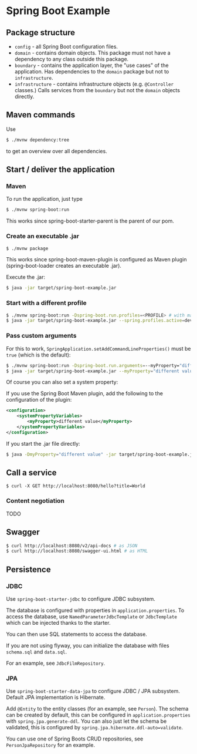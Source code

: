 # Spring Boot Example

## Package structure

 * `config` - all Spring Boot configuration files.
 * `domain` - contains domain objects. This package must not have a dependency to any class outside this package.
 * `boundary` - contains the application layer, the "use cases" of the application. Has dependencies to the `domain` package but not to `infrastructure`. 
 * `infrastructure` - contains infrastructure objects (e.g. `@Controller` classes.) Calls services from the `boundary` but not the `domain` objects directly.

## Maven commands

Use

```bash
$ ./mvnw dependency:tree
```

to get an overview over all dependencies.

## Start / deliver the application

### Maven

To run the application, just type

```bash
$ ./mvnw spring-boot:run
```

This works since spring-boot-starter-parent is the parent of our pom.

### Create an executable .jar

```bash
$ ./mvnw package
```

This works since spring-boot-maven-plugin is configured as Maven plugin (spring-boot-loader creates an executable .jar).

Execute the .jar:

```bash
$ java -jar target/spring-boot-example.jar
```

### Start with a different profile

```bash
$ ./mvnw spring-boot:run -Dspring-boot.run.profiles=<PROFILE> # with maven
$ java -jar target/spring-boot-example.jar --spring.profiles.active=dev # as .jar file
```

### Pass custom arguments

For this to work, `SpringApplication.setAddCommandLineProperties()` must be `true` (which is the default):

```bash
$ ./mvnw spring-boot:run -Dspring-boot.run.arguments=--myProperty="different value" # with maven
$ java -jar target/spring-boot-example.jar --myProperty="different value" # as .jar file
```

Of course you can also set a system property:

If you use the Spring Boot Maven plugin, add the following to the configuration of the plugin:

```xml
<configuration>
	<systemPropertyVariables>
		<myProperty>different value</myProperty>
	</systemPropertyVariables>
</configuration>
```

If you start the .jar file directly:

```bash
$ java -DmyProperty="different value" -jar target/spring-boot-example.jar # as .jar file
```

## Call a service

`$ curl -X GET http://localhost:8080/hello?title=World`

### Content negotiation

TODO

## Swagger

```bash
$ curl http://localhost:8080/v2/api-docs # as JSON
$ curl http://localhost:8080/swagger-ui.html # as HTML
```

## Persistence

### JDBC

Use `spring-boot-starter-jdbc` to configure JDBC subsystem.

The database is configured with properties in `application.properties`. To access the database, use
`NamedParameterJdbcTemplate` or `JdbcTemplate` which can be injected thanks to the starter.

You can then use SQL statements to access the database.

If you are not using flyway, you can initialize the database with files `schema.sql` and `data.sql`.

For an example, see `JdbcFilmRepository`.

### JPA

Use `spring-boot-starter-data-jpa` to configure JDBC / JPA subsystem. Default JPA implementation is Hibernate.

Add `@Entity` to the entity classes (for an example, see `Person`). The schema can be created by default,
this can be configured in `application.properties` with `spring.jpa.generate-ddl`. You can also just let the
schema be validated, this is configured by `spring.jpa.hibernate.ddl-auto=validate`.

You can use one of Spring Boots CRUD repositories, see `PersonJpaRepository` for an example.